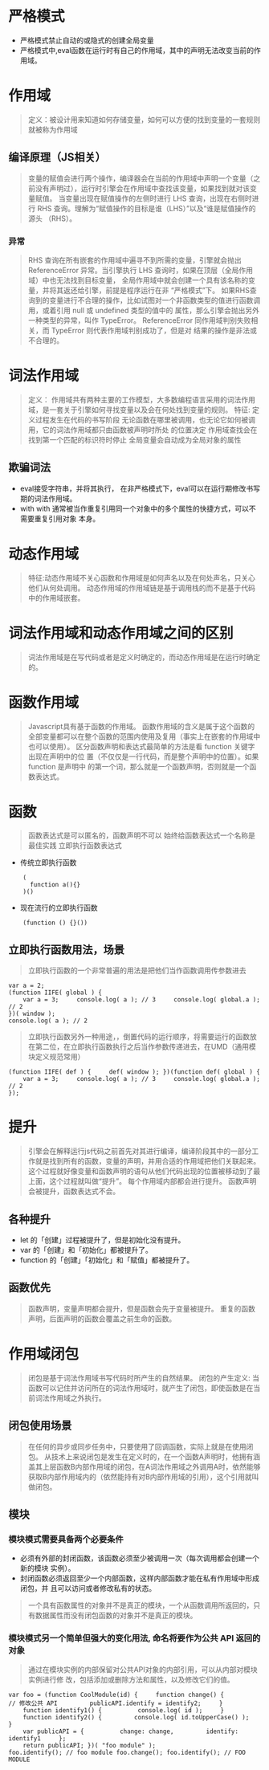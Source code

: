 # 严格模式
+ 严格模式禁止自动的或隐式的创建全局变量
+ 严格模式中,eval函数在运行时有自己的作用域，其中的声明无法改变当前的作用域。
# 作用域
> 定义：被设计用来知道如何存储变量，如何可以方便的找到变量的一套规则就被称为作用域
## 编译原理（JS相关）
> 变量的赋值会进行两个操作，编译器会在当前的作用域中声明一个变量（之前没有声明过），运行时引擎会在作用域中查找该变量，如果找到就对该变量赋值。
> 当变量出现在赋值操作的左侧时进行 LHS 查询，出现在右侧时进行 RHS 查询。理解为“赋值操作的目标是谁（LHS）”以及“谁是赋值操作的源头 （RHS）。
### 异常
> RHS 查询在所有嵌套的作用域中遍寻不到所需的变量，引擎就会抛出 ReferenceError 异常。当引擎执行 LHS 查询时，如果在顶层（全局作用域）中也无法找到目标变量， 全局作用域中就会创建一个具有该名称的变量，并将其返还给引擎，前提是程序运行在非 “严格模式”下。
> 如果RHS查询到的变量进行不合理的操作，比如试图对一个非函数类型的值进行函数调用，或着引用 null 或 undefined 类型的值中的 属性，那么引擎会抛出另外一种类型的异常，叫作 TypeError。
> ReferenceError 同作用域判别失败相关，而 TypeError 则代表作用域判别成功了，但是对 结果的操作是非法或不合理的。

# 词法作用域
> 定义： 作用域共有两种主要的工作模型，大多数编程语言采用的词法作用域，是一套关于引擎如何寻找变量以及会在何处找到变量的规则。
> 特征: 定义过程发生在代码的书写阶段
> 无论函数在哪里被调用，也无论它如何被调用，它的词法作用域都只由函数被声明时所处 的位置决定
> 作用域查找会在找到第一个匹配的标识符时停止
> 全局变量会自动成为全局对象的属性
## 欺骗词法
+ eval接受字符串，并将其执行， 在非严格模式下，eval可以在运行期修改书写期的词法作用域。
+ with with 通常被当作重复引用同一个对象中的多个属性的快捷方式，可以不需要重复引用对象 本身。

# 动态作用域
> 特征:动态作用域不关心函数和作用域是如何声名以及在何处声名，只关心他们从何处调用。
> 动态作用域的作用域链是基于调用栈的而不是基于代码中的作用域嵌套。

# 词法作用域和动态作用域之间的区别
> 词法作用域是在写代码或者是定义时确定的，而动态作用域是在运行时确定的。

# 函数作用域
> Javascript具有基于函数的作用域。
> 函数作用域的含义是属于这个函数的全部变量都可以在整个函数的范围内使用及复用（事实上在嵌套的作用域中也可以使用）。
> 区分函数声明和表达式最简单的方法是看 function 关键字出现在声明中的位 置（不仅仅是一行代码，而是整个声明中的位置）。如果 function 是声明中 的第一个词，那么就是一个函数声明，否则就是一个函数表达式。

# 函数
> 函数表达式是可以匿名的，函数声明不可以
> 始终给函数表达式一个名称是最佳实践
> 立即执行函数表达式
 + 传统立即执行函数
```
    (
      function a(){}
    )()
```
 + 现在流行的立即执行函数
```
    (function () {}())
```
## 立即执行函数用法，场景
> 立即执行函数的一个非常普遍的用法是把他们当作函数调用传参数进去
```
var a = 2;  
(function IIFE( global ) {  
    var a = 3;     console.log( a ); // 3     console.log( global.a ); // 2  
})( window );  
console.log( a ); // 2

```
> 立即执行函数另外一种用途，，倒置代码的运行顺序，将需要运行的函数放在第二位，在立即执行函数执行之后当作参数传递进去，在UMD（通用模块定义规范常用）
```
(function IIFE( def ) {     def( window ); })(function def( global ) {  
    var a = 3;     console.log( a ); // 3     console.log( global.a ); // 2  
});
```

# 提升

> 引擎会在解释运行js代码之前首先对其进行编译，编译阶段其中的一部分工作就是找到所有的函数，变量的声明，并用合适的作用域把他们关联起来。  
> 这个过程就好像变量和函数声明的语句从他们代码出现的位置被移动到了最上面，这个过程就叫做“提升”。
> 每个作用域内部都会进行提升。
> 函数声明会被提升，函数表达式不会。

## 各种提升
+ let 的「创建」过程被提升了，但是初始化没有提升。
+ var 的「创建」和「初始化」都被提升了。
+ function 的「创建」「初始化」和「赋值」都被提升了。

## 函数优先
> 函数声明，变量声明都会提升，但是函数会先于变量被提升。
> 重复的函数声明，后面声明的函数会覆盖之前生命的函数。

# 作用域闭包
> 闭包是基于词法作用域书写代码时所产生的自然结果。
> 闭包的产生定义: 当函数可以记住并访问所在的词法作用域时，就产生了闭包，即使函数是在当前词法作用域之外执行。
## 闭包使用场景
> 在任何的异步或同步任务中，只要使用了回调函数，实际上就是在使用闭包。
> 从技术上来说闭包是发生在定义时的，在一个函数A声明时，他拥有涵盖其上层函数B内部作用域的闭包，在A词法作用域之外调用A时，依然能够获取B内部作用域内的（依然能持有对B内部作用域的引用），这个引用就叫做闭包。

## 模块
### 模块模式需要具备两个必要条件
 + 必须有外部的封闭函数，该函数必须至少被调用一次（每次调用都会创建一个新的模块 实例）。 
 + 封闭函数必须返回至少一个内部函数，这样内部函数才能在私有作用域中形成闭包，并 且可以访问或者修改私有的状态。
 > 一个具有函数属性的对象并不是真正的模块，一个从函数调用所返回的，只有数据属性而没有闭包函数的对象并不是真正的模块。
### 模块模式另一个简单但强大的变化用法, 命名将要作为公共 API 返回的对象
> 通过在模块实例的内部保留对公共API对象的内部引用，可以从内部对模块实例进行修 改，包括添加或删除方法和属性，以及修改它们的值。
```
var foo = (function CoolModule(id) {     function change() {         // 修改公共 API         publicAPI.identify = identify2;     }  
    function identify1() {          console.log( id );     }  
    function identify2() {         console.log( id.toUpperCase() );     }  
    var publicAPI = {          change: change,         identify: identify1     };  
    return publicAPI; })( "foo module" );  
foo.identify(); // foo module foo.change(); foo.identify(); // FOO MODULE
```
